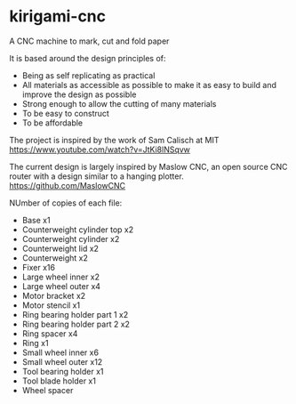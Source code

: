 # kirigami-cnc
A CNC machine to mark, cut and fold paper

It is based around the design principles of: 

* Being as self replicating as practical
* All materials as accessible as possible to make it as easy to build and improve the design as possible
* Strong enough to allow the cutting of many materials
* To be easy to construct
* To be affordable

The project is inspired by the work of Sam Calisch at MIT
https://www.youtube.com/watch?v=JtKi8lNSqvw


The current design is largely inspired by Maslow CNC, an open source CNC router with a design similar to a hanging plotter. 
https://github.com/MaslowCNC


NUmber of copies of each file:

* Base x1
* Counterweight cylinder top x2
* Counterweight cylinder x2
* Counterweight lid x2
* Counterweight x2
* Fixer x16
* Large wheel inner x2
* Large wheel outer x4
* Motor bracket x2
* Motor stencil x1
* Ring bearing holder part 1 x2
* Ring bearing holder part 2 x2
* Ring spacer x4
* Ring x1
* Small wheel inner x6
* Small wheel outer x12
* Tool bearing holder x1
* Tool blade holder x1
* Wheel spacer

